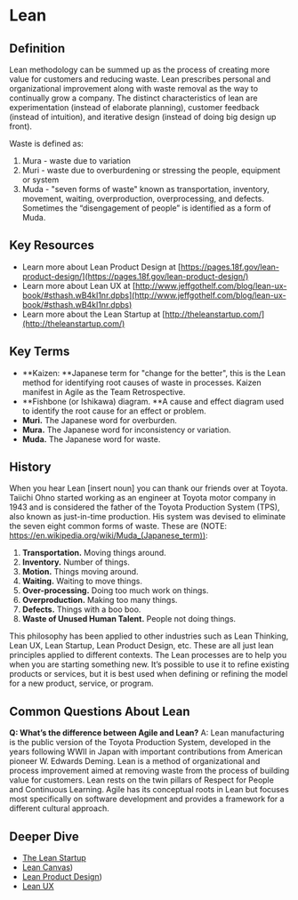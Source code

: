 # Lean

## Definition

Lean methodology can be summed up as the process of creating more value for customers and reducing waste. Lean prescribes personal and organizational improvement along with waste removal as the way to continually grow a company. The distinct characteristics of lean are experimentation (instead of elaborate planning), customer feedback (instead of intuition), and iterative design (instead of doing big design up front).

Waste is defined as:

1. Mura - waste due to variation
2. Muri - waste due to overburdening or stressing the people, equipment or system
3. Muda - "seven forms of waste" known as transportation, inventory, movement, waiting, overproduction, overprocessing, and defects. Sometimes the “disengagement of people” is identified as a form of Muda.

## Key Resources

* Learn more about Lean Product Design at [https://pages.18f.gov/lean-product-design/](https://pages.18f.gov/lean-product-design/)
* Learn more about Lean UX at [http://www.jeffgothelf.com/blog/lean-ux-book/#sthash.wB4kI1nr.dpbs](http://www.jeffgothelf.com/blog/lean-ux-book/#sthash.wB4kI1nr.dpbs)
* Learn more about the Lean Startup at [http://theleanstartup.com/](http://theleanstartup.com/)

## Key Terms

* **Kaizen: **Japanese term for "change for the better", this is the Lean method for identifying root causes of waste in processes. Kaizen manifest in Agile as the Team Retrospective.
* **Fishbone (or Ishikawa) diagram. **A cause and effect diagram used to identify the root cause for an effect or problem.
* **Muri.** The Japanese word for overburden.
* **Mura.** The Japanese word for inconsistency or variation.
* **Muda.** The Japanese word for waste.

## History

When you hear Lean [insert noun] you can thank our friends over at Toyota. Taiichi Ohno started working as an engineer at Toyota motor company in 1943 and is considered the father of the Toyota Production System (TPS), also known as just-in-time production. His system was devised to eliminate the seven eight common forms of waste. These are (NOTE:  https://en.wikipedia.org/wiki/Muda_(Japanese_term)):

1. **Transportation.** Moving things around.
2. **Inventory.** Number of things.
3. **Motion.** Things moving around.
4. **Waiting.** Waiting to move things.
5. **Over-processing.** Doing too much work on things.
6. **Overproduction.** Making too many things.
7. **Defects.** Things with a boo boo.
8. **Waste of Unused Human Talent.** People not doing things.

This philosophy has been applied to other industries such as Lean Thinking, Lean UX, Lean Startup, Lean Product Design, etc. These are all just lean principles applied to different contexts. The Lean processes are to help you when you are starting something new. It’s possible to use it to refine existing products or services, but it is best used when defining or refining the model for a new product, service, or program.

## Common Questions About Lean

**Q: What’s the difference between Agile and Lean?**
A: Lean manufacturing is the public version of the Toyota Production System, developed in the years following WWII in Japan with important contributions from American pioneer W. Edwards Deming. Lean is a method of organizational and process improvement aimed at removing waste from the process of building value for customers. Lean rests on the twin pillars of Respect for People and Continuous Learning. Agile has its conceptual roots in Lean but focuses most specifically on software development and provides a framework for a different cultural approach.

## Deeper Dive

* [The Lean Startup](http://theleanstartup.com/)
* [Lean Canvas](https://canvanizer.com/new/lean-canvas))
* [Lean Product Design](https://pages.18f.gov/lean-product-design/))
* [Lean UX](http://www.jeffgothelf.com/blog/lean-ux-book/#sthash.uRif9xAP.dpuf)
